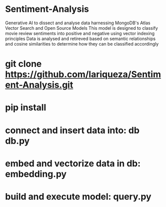 # Sentiment-Analysis
Generative AI to dissect and analyse data  harnessing MongoDB's Atlas Vector Search and Open Source Models
This model is designed to classify movie review sentiments into positive and negative using vector indexing principles
Data is analysed and retireved based on semantic relationships and cosine similarities to determine how they can be classified accordingly

# git clone https://github.com/lariqueza/Sentiment-Analysis.git
# pip install
# connect and insert data into: db db.py
# embed and vectorize data in db: embedding.py
# build and execute model: query.py
